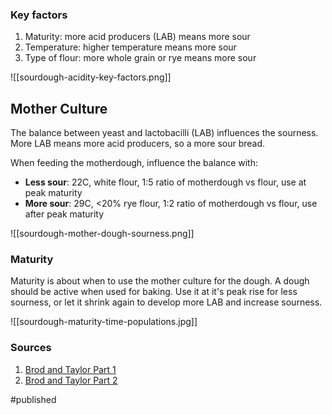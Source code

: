 ### Key factors
1. Maturity: more acid producers (LAB) means more sour
2. Temperature: higher temperature means more sour
3. Type of flour: more whole grain or rye means more sour

![[sourdough-acidity-key-factors.png]]

## Mother Culture
The balance between yeast and lactobacilli (LAB) influences the sourness. More LAB means more acid producers, so a more sour bread.

When feeding the motherdough, influence the balance with: 
* **Less sour**: 22C, white flour, 1:5 ratio of motherdough vs flour, use at peak maturity
* **More sour**: 29C, <20% rye flour, 1:2 ratio of motherdough vs flour, use after peak maturity

![[sourdough-mother-dough-sourness.png]]

### Maturity
Maturity is about when to use the mother culture for the dough. A dough should be active when used for baking. Use it at it's peak rise for less sourness, or let it shrink again to develop more LAB and increase sourness.

![[sourdough-maturity-time-populations.jpg]]

### Sources
1. [Brod and Taylor Part 1](https://brodandtaylor.com/blogs/recipes/make-sourdough-more-sour)
2. [Brod and Taylor Part 2](https://brodandtaylor.com/blogs/recipes/make-sourdough-more-or-less-sour-part-2)

#published 